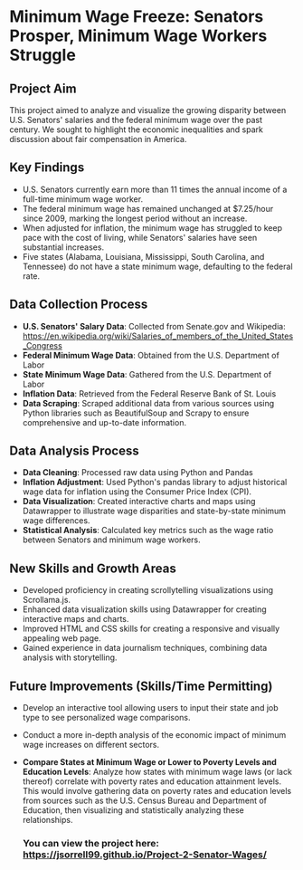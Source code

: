 # Minimum Wage Freeze: Senators Prosper, Minimum Wage Workers Struggle

## Project Aim
This project aimed to analyze and visualize the growing disparity between U.S. Senators' salaries and the federal minimum wage over the past century. We sought to highlight the economic inequalities and spark discussion about fair compensation in America.

## Key Findings
- U.S. Senators currently earn more than 11 times the annual income of a full-time minimum wage worker.
- The federal minimum wage has remained unchanged at $7.25/hour since 2009, marking the longest period without an increase.
- When adjusted for inflation, the minimum wage has struggled to keep pace with the cost of living, while Senators' salaries have seen substantial increases.
- Five states (Alabama, Louisiana, Mississippi, South Carolina, and Tennessee) do not have a state minimum wage, defaulting to the federal rate.

## Data Collection Process
- **U.S. Senators' Salary Data**: Collected from Senate.gov and Wikipedia: https://en.wikipedia.org/wiki/Salaries_of_members_of_the_United_States_Congress
- **Federal Minimum Wage Data**: Obtained from the U.S. Department of Labor
- **State Minimum Wage Data**: Gathered from the U.S. Department of Labor
- **Inflation Data**: Retrieved from the Federal Reserve Bank of St. Louis
- **Data Scraping**: Scraped additional data from various sources using Python libraries such as BeautifulSoup and Scrapy to ensure comprehensive and up-to-date information.

## Data Analysis Process
- **Data Cleaning**: Processed raw data using Python and Pandas
- **Inflation Adjustment**: Used Python's pandas library to adjust historical wage data for inflation using the Consumer Price Index (CPI).
- **Data Visualization**: Created interactive charts and maps using Datawrapper to illustrate wage disparities and state-by-state minimum wage differences.
- **Statistical Analysis**: Calculated key metrics such as the wage ratio between Senators and minimum wage workers.

## New Skills and Growth Areas
- Developed proficiency in creating scrollytelling visualizations using Scrollama.js.
- Enhanced data visualization skills using Datawrapper for creating interactive maps and charts.
- Improved HTML and CSS skills for creating a responsive and visually appealing web page.
- Gained experience in data journalism techniques, combining data analysis with storytelling.

## Future Improvements (Skills/Time Permitting)
- Develop an interactive tool allowing users to input their state and job type to see personalized wage comparisons.
- Conduct a more in-depth analysis of the economic impact of minimum wage increases on different sectors.
- **Compare States at Minimum Wage or Lower to Poverty Levels and Education Levels**: Analyze how states with minimum wage laws (or lack thereof) correlate with poverty rates and education attainment levels. This would involve gathering data on poverty rates and education levels from sources such as the U.S. Census Bureau and Department of Education, then visualizing and statistically analyzing these relationships.

  ### You can view the project here: https://jsorrell99.github.io/Project-2-Senator-Wages/
